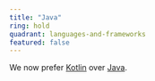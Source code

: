 ```yaml
---
title: "Java"
ring: hold
quadrant: languages-and-frameworks
featured: false
---
```


We now prefer [Kotlin](/languages-and-frameworks/kotlin) over [Java](https://www.oracle.com/java/).
